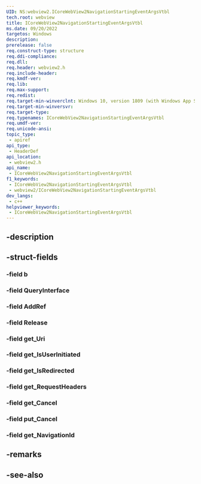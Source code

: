 ```yaml
---
UID: NS:webview2.ICoreWebView2NavigationStartingEventArgsVtbl
tech.root: webview
title: ICoreWebView2NavigationStartingEventArgsVtbl
ms.date: 09/20/2022
targetos: Windows
description: 
prerelease: false
req.construct-type: structure
req.ddi-compliance: 
req.dll: 
req.header: webview2.h
req.include-header: 
req.kmdf-ver: 
req.lib: 
req.max-support: 
req.redist: 
req.target-min-winverclnt: Windows 10, version 1809 (with Windows App SDK 1.1 or later)
req.target-min-winversvr: 
req.target-type: 
req.typenames: ICoreWebView2NavigationStartingEventArgsVtbl
req.umdf-ver: 
req.unicode-ansi: 
topic_type:
 - apiref
api_type:
 - HeaderDef
api_location:
 - webview2.h
api_name:
 - ICoreWebView2NavigationStartingEventArgsVtbl
f1_keywords:
 - ICoreWebView2NavigationStartingEventArgsVtbl
 - webview2/ICoreWebView2NavigationStartingEventArgsVtbl
dev_langs:
 - c++
helpviewer_keywords:
 - ICoreWebView2NavigationStartingEventArgsVtbl
---
```


## -description

## -struct-fields

### -field b

### -field QueryInterface

### -field AddRef

### -field Release

### -field get_Uri

### -field get_IsUserInitiated

### -field get_IsRedirected

### -field get_RequestHeaders

### -field get_Cancel

### -field put_Cancel

### -field get_NavigationId

## -remarks

## -see-also

